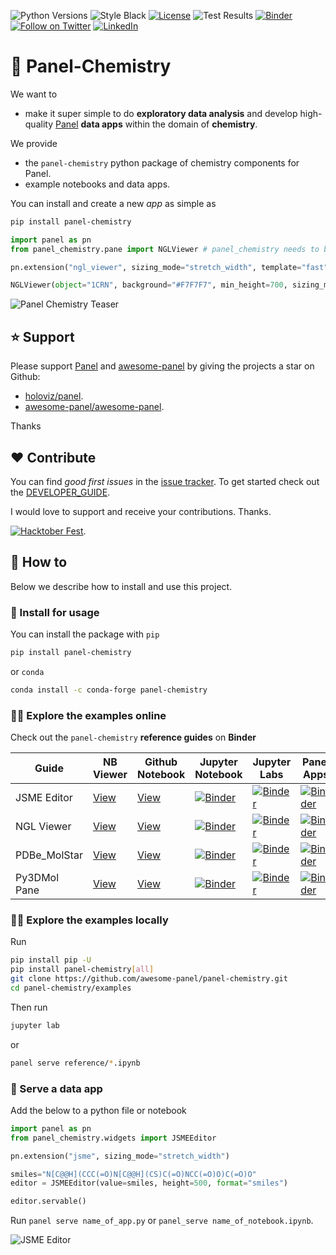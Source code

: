 ![Python Versions](https://img.shields.io/badge/python-3.7%20%7C%203.8%20%7C%203.9%20%7C%203.10-blue)
![Style Black](https://warehouse-camo.ingress.cmh1.psfhosted.org/fbfdc7754183ecf079bc71ddeabaf88f6cbc5c00/68747470733a2f2f696d672e736869656c64732e696f2f62616467652f636f64652532307374796c652d626c61636b2d3030303030302e737667)
[![License](https://img.shields.io/badge/License-Apache%202.0-blue.svg)](https://opensource.org/licenses/Apache-2.0)
![Test Results](https://github.com/MarcSkovMadsen/panel-chemistry/actions/workflows/tests.yaml/badge.svg?branch=main)
[![Binder](https://mybinder.org/badge_logo.svg)](https://mybinder.org/v2/gh/awesome-panel/panel-chemistry/HEAD)
[![Follow on Twitter](https://img.shields.io/twitter/follow/MarcSkovMadsen.svg?style=social)](https://twitter.com/MarcSkovMadsen)
[![LinkedIn](https://img.shields.io/badge/linkedin-%230077B5.svg?style=for-the-badge&logo=linkedin&logoColor=white)](https://www.linkedin.com/in/marcskovmadsen)

# 🧪 Panel-Chemistry

We want to

- make it super simple to do **exploratory data analysis** and develop high-quality
[Panel](https://awesome-panel.org) **data apps** within the domain of **chemistry**.

We provide

- the `panel-chemistry` python package of chemistry components for Panel.
- example notebooks and data apps.

You can install and create a new *app* as simple as

```bash
pip install panel-chemistry
```

```python
import panel as pn 
from panel_chemistry.pane import NGLViewer # panel_chemistry needs to be imported before you run pn.extension()

pn.extension("ngl_viewer", sizing_mode="stretch_width", template="fast")

NGLViewer(object="1CRN", background="#F7F7F7", min_height=700, sizing_mode="stretch_both").servable()
```

![Panel Chemistry Teaser](https://raw.githubusercontent.com/MarcSkovMadsen/panel-chemistry/main/assets/panel-chemistry-teaser.gif)

## ⭐ Support

Please support [Panel](https://panel.holoviz.org) and
[awesome-panel](https://awesome-panel.org) by giving the projects a star on Github:

- [holoviz/panel](https://github.com/holoviz/panel).
- [awesome-panel/awesome-panel](https://github.com/awesome-panel/awesome-panel).

Thanks

## ❤️ Contribute

You can find *good first issues* in the [issue tracker](https://github.com/awesome-panel/panel-chemistry/issues). To get started check out the [DEVELOPER_GUIDE](DEVELOPER_GUIDE.md).

I would love to support and receive your contributions. Thanks.

[![Hacktober Fest](https://github.blog/wp-content/uploads/2022/10/hacktoberfestbanner.jpeg?fit=1200%2C630)](https://github.com/awesome-panel/panel-chemistry/issues).

## 📙 How to

Below we describe how to install and use this project.

### 🚀 Install for usage

You can install the package with `pip`

```bash
pip install panel-chemistry
```

or `conda`

```bash
conda install -c conda-forge panel-chemistry
```

### 👩‍🏫 Explore the examples online

Check out the `panel-chemistry` **reference guides** on **Binder**

| Guide | NB Viewer | Github Notebook | Jupyter Notebook | Jupyter Labs | Panel Apps |
| - | - | - | - | - | - |
| JSME Editor | [View](https://nbviewer.org/github/MarcSkovMadsen/panel-chemistry/blob/main/examples/reference/JSMEEditor.ipynb) | [View](https://github.com/MarcSkovMadsen/panel-chemistry/blob/main/examples/reference/JSMEEditor.ipynb) | [![Binder](https://mybinder.org/badge_logo.svg)](https://mybinder.org/v2/gh/marcskovmadsen/panel-chemistry/HEAD?filepath=examples/reference/JSMEEditor.ipynb) | [![Binder](https://mybinder.org/badge_logo.svg)](https://mybinder.org/v2/gh/marcskovmadsen/panel-chemistry/HEAD?urlpath=lab/tree/examples/reference/JSMEEditor.ipynb) | [![Binder](https://mybinder.org/badge_logo.svg)](https://mybinder.org/v2/gh/marcskovmadsen/panel-chemistry/HEAD?urlpath=panel/JSMEEditor) |
| NGL Viewer | [View](https://nbviewer.org/github/MarcSkovMadsen/panel-chemistry/blob/main/examples/reference/NGLViewer.ipynb) | [View](https://github.com/MarcSkovMadsen/panel-chemistry/blob/main/examples/reference/NGLViewer.ipynb) | [![Binder](https://mybinder.org/badge_logo.svg)](https://mybinder.org/v2/gh/marcskovmadsen/panel-chemistry/HEAD?filepath=examples/reference/NGLViewer.ipynb) | [![Binder](https://mybinder.org/badge_logo.svg)](https://mybinder.org/v2/gh/marcskovmadsen/panel-chemistry/HEAD?urlpath=lab/tree/examples/reference/NGLViewer.ipynb) | [![Binder](https://mybinder.org/badge_logo.svg)](https://mybinder.org/v2/gh/marcskovmadsen/panel-chemistry/HEAD?urlpath=panel/NGLViewer) |
| PDBe_MolStar | [View](https://nbviewer.org/github/MarcSkovMadsen/panel-chemistry/blob/main/examples/reference/PDBe_MolStar.ipynb) | [View](https://github.com/MarcSkovMadsen/panel-chemistry/blob/main/examples/reference/PDBe_MolStar.ipynb) | [![Binder](https://mybinder.org/badge_logo.svg)](https://mybinder.org/v2/gh/marcskovmadsen/panel-chemistry/HEAD?filepath=examples/reference/PDBe_MolStar.ipynb) | [![Binder](https://mybinder.org/badge_logo.svg)](https://mybinder.org/v2/gh/marcskovmadsen/panel-chemistry/HEAD?urlpath=lab/tree/examples/reference/PDBe_MolStar.ipynb) | [![Binder](https://mybinder.org/badge_logo.svg)](https://mybinder.org/v2/gh/marcskovmadsen/panel-chemistry/HEAD?urlpath=panel/PDBe_MolStar) |
| Py3DMol Pane | [View](https://nbviewer.org/github/MarcSkovMadsen/panel-chemistry/blob/main/examples/reference/Py3DMol.ipynb) | [View](https://github.com/MarcSkovMadsen/panel-chemistry/blob/main/examples/reference/Py3DMol.ipynb) | [![Binder](https://mybinder.org/badge_logo.svg)](https://mybinder.org/v2/gh/marcskovmadsen/panel-chemistry/HEAD?filepath=examples/reference/Py3DMol.ipynb) | [![Binder](https://mybinder.org/badge_logo.svg)](https://mybinder.org/v2/gh/marcskovmadsen/panel-chemistry/HEAD?urlpath=lab/tree/examples/reference/Py3DMol.ipynb) | [![Binder](https://mybinder.org/badge_logo.svg)](https://mybinder.org/v2/gh/marcskovmadsen/panel-chemistry/HEAD?urlpath=panel/Py3DMol) |

### 👩‍🏫 Explore the examples locally

Run

```bash
pip install pip -U
pip install panel-chemistry[all]
git clone https://github.com/awesome-panel/panel-chemistry.git
cd panel-chemistry/examples
```

Then run

```bash
jupyter lab
```

or

```bash
panel serve reference/*.ipynb
```

### 🏃 Serve a data app

Add the below to a python file or notebook

```python
import panel as pn
from panel_chemistry.widgets import JSMEEditor

pn.extension("jsme", sizing_mode="stretch_width")

smiles="N[C@@H](CCC(=O)N[C@@H](CS)C(=O)NCC(=O)O)C(=O)O"
editor = JSMEEditor(value=smiles, height=500, format="smiles")

editor.servable()
```

Run `panel serve name_of_app.py` or `panel_serve name_of_notebook.ipynb`.

![JSME Editor](https://raw.githubusercontent.com/MarcSkovMadsen/panel-chemistry/main/assets/panel-chemistry-example.png)
